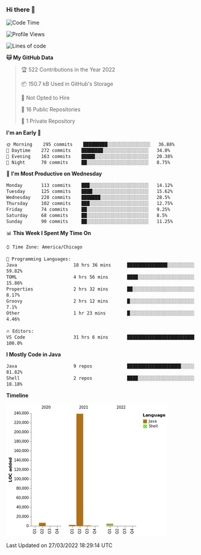 ### Hi there 👋


<!--START_SECTION:waka-->
![Code Time](http://img.shields.io/badge/Code%20Time-2%2C181%20hrs%2027%20mins-blue)

![Profile Views](http://img.shields.io/badge/Profile%20Views-14-blue)

![Lines of code](https://img.shields.io/badge/From%20Hello%20World%20I%27ve%20Written-253%20Thousand%20lines%20of%20code-blue)

**🐱 My GitHub Data** 

> 🏆 522 Contributions in the Year 2022
 > 
> 📦 150.7 kB Used in GitHub's Storage 
 > 
> 🚫 Not Opted to Hire
 > 
> 📜 16 Public Repositories 
 > 
> 🔑 1 Private Repository 
 > 
**I'm an Early 🐤** 

```text
🌞 Morning    295 commits    █████████░░░░░░░░░░░░░░░░   36.88% 
🌆 Daytime    272 commits    ████████░░░░░░░░░░░░░░░░░   34.0% 
🌃 Evening    163 commits    █████░░░░░░░░░░░░░░░░░░░░   20.38% 
🌙 Night      70 commits     ██░░░░░░░░░░░░░░░░░░░░░░░   8.75%

```
📅 **I'm Most Productive on Wednesday** 

```text
Monday       113 commits    ███░░░░░░░░░░░░░░░░░░░░░░   14.12% 
Tuesday      125 commits    ████░░░░░░░░░░░░░░░░░░░░░   15.62% 
Wednesday    228 commits    ███████░░░░░░░░░░░░░░░░░░   28.5% 
Thursday     102 commits    ███░░░░░░░░░░░░░░░░░░░░░░   12.75% 
Friday       74 commits     ██░░░░░░░░░░░░░░░░░░░░░░░   9.25% 
Saturday     68 commits     ██░░░░░░░░░░░░░░░░░░░░░░░   8.5% 
Sunday       90 commits     ██░░░░░░░░░░░░░░░░░░░░░░░   11.25%

```


📊 **This Week I Spent My Time On** 

```text
⌚︎ Time Zone: America/Chicago

💬 Programming Languages: 
Java                     18 hrs 36 mins      ███████████████░░░░░░░░░░   59.82% 
TOML                     4 hrs 56 mins       ████░░░░░░░░░░░░░░░░░░░░░   15.86% 
Properties               2 hrs 32 mins       ██░░░░░░░░░░░░░░░░░░░░░░░   8.17% 
Groovy                   2 hrs 12 mins       █░░░░░░░░░░░░░░░░░░░░░░░░   7.1% 
Other                    1 hr 23 mins        █░░░░░░░░░░░░░░░░░░░░░░░░   4.46%

🔥 Editors: 
VS Code                  31 hrs 6 mins       █████████████████████████   100.0%

```

**I Mostly Code in Java** 

```text
Java                     9 repos             ████████████████████░░░░░   81.82% 
Shell                    2 repos             ████░░░░░░░░░░░░░░░░░░░░░   18.18%

```


**Timeline**

![Chart not found](https://raw.githubusercontent.com/powercasgamer/powercasgamer/master/charts/bar_graph.png) 


 Last Updated on 27/03/2022 18:29:14 UTC
<!--END_SECTION:waka-->
